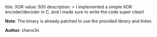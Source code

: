 title: XOR
value: 500
description: > I implemented a simple XOR encoder/decoder in C, and I made sure to write the code super clean!

**Note**: The binary is already patched to use the provided library and linker.

**Author**: chenx3n

